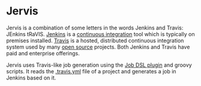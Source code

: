 Jervis
======

Jervis is a combination of some letters in the words Jenkins and Travis: JEnkins tRaVIS.  [Jenkins][jenkins] is a [continuous integration][wiki-ci] tool which is typically on premises installed.  [Travis][travis] is a hosted, distributed continuous integration system used by many [open source][wiki-os] projects.  Both Jenkins and Travis have paid and enterprise offerings.

Jervis uses Travis-like job generation using the [Job DSL plugin][jenkins-plugin-job-dsl] and groovy scripts.  It reads the [.travis.yml][travis-yaml] file of a project and generates a job in Jenkins based on it.

[jenkins]: https://jenkins-ci.org/
[jenkins-plugin-job-dsl]: https://wiki.jenkins-ci.org/display/JENKINS/Job+DSL+Plugin
[travis]: https://travis-ci.org/
[travis-yaml]: http://docs.travis-ci.com/user/build-configuration/
[wiki-ci]: https://en.wikipedia.org/wiki/Continuous_integration
[wiki-os]: http://en.m.wikipedia.org/wiki/Open_source
